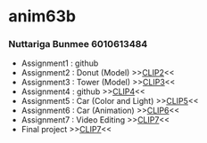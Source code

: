 # anim63b
### Nuttariga Bunmee 6010613484
* Assignment1 : github
* Assignment2 : Donut (Model)
\>\>[CLIP2](https://youtu.be/g3hDptRjdLw)\<\<
* Assignment3 : Tower (Model)
\>\>[CLIP3](https://youtu.be/PDisvG6kGm4)\<\<
* Assignment4 : github 
\>\>[CLIP4](https://youtu.be/v1fu4YZJe8w)\<\<
* Assignment5 : Car (Color and Light)
\>\>[CLIP5](https://youtu.be/8R2JLEaM_48)\<\<
* Assignment6 : Car (Animation)
\>\>[CLIP6](https://youtu.be/KUvtpX7cgGc)\<\<
* Assignment7 : Video Editing
\>\>[CLIP7](https://youtu.be/lQn8womJ68o)\<\<
* Final project
\>\>[CLIP7](https://youtu.be/8w67TOXIULc)\<\<
